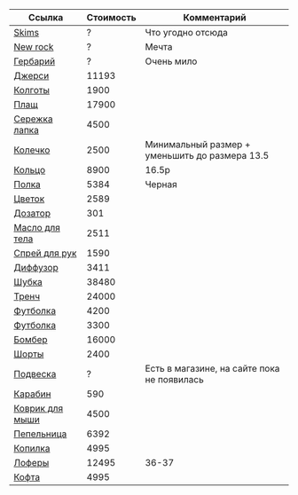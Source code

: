 | Ссылка          | Стоимость | Комментарий          |
|------------------|-----------|----------------------|
| [Skims](https://skims.com/en-nl) | ? | Что угодно отсюда |
| [New rock](https://www.newrock.com/ru/) | ? | Мечта |
| [Гербарий](https://commonprivate.com/shop/gerbarij) | ? | Очень мило |
| [Джерси](https://kixbox.ru/product/guilty-soccer-jersey) | 11193 |  |
| [Колготы](https://sintezia.com/vidxreva) | 1900 |  |
| [Плащ](https://sintezia.com/dirty) | 17900 |  |
| [Сережка лапка](https://symptom.jewelry/product/13m-serga-brucepotrebnosti) | 4500 |  |
| [Колечко](https://symptom.jewelry/product/other-objects-koltso-s-tsvetochkom) | 2500 | Минимальный размер + уменьшить до размера 13.5 |
| [Кольцо](https://symptom.jewelry/product/other-objects-malenkoe-koltso-krest) | 8900 | 16.5р |
| [Полка](https://market.yandex.ru/product--ikea-nastolnaia-polka-polka/918814904?sku=103676178467&uniqueId=173160504&do-waremd5=wIzwjva3Fe-fd-NIRNNvUQ&nid=51434901) | 5384 | Черная |
| [Цветок](https://pilea.ru/product/alocasia-serendipity-black/) | 2589 |  |
| [Дозатор](https://market.yandex.ru/product--dozator-dlia-zubnoi-pasty-mugu-nerzhaveiushchaia-stal/1789963456?sku=101879962753&uniqueId=1861216&do-waremd5=YTW0m3RAX7gJWhouOgLJ-A) | 301 |  |
| [Масло для тела](https://zielinskiandrozen.ru/product/maslo-dlya-tela-bergamot-zelenyy-chay-sandal-100ml) | 2511 |  |
| [Спрей для рук](https://zielinskiandrozen.ru/product/sprey-dlya-ruk-orhideya-vanil-ambra-100ml) | 1590 |  |
| [Диффузор](https://zielinskiandrozen.ru/product/diffuzor-dlya-aromaterapii-kedr-neroli-ambra-85ml) | 3411 |  |
| [Шубка](https://only-me.ru/catalog/ekoshuby/ekoshuba-oversayz-ukorochennaya-pod-lisu/) | 38480 |  |
| [Тренч](https://volchok.ru/shop/19627-trench_blade_trench_blade/) | 24000 |  |
| [Футболка](https://volchok.ru/shop/70112-futbolka_oblique_futbolka_oblique/) | 4200 |  |
| [Футболка](https://volchok.ru/shop/70167-futbolka_volchokxbetboomxgorbufet_futbolka_volchokxbetboomxgorbufet/) | 3300 |  |
| [Бомбер](https://volchok.ru/shop/70468-bomber_seraphim_bomber_seraphim/) | 16000 |  |
| [Шорты](https://volchok.ru/shop/70173-shorty_volchokxbetboomxgorbufet_shorty_volchokxbetboomxgorbufet/) | 2400 |  |
| [Подвеска](https://www.instagram.com/p/DEz3TWJNj-D/?igsh=MTRxNXJ2Z3NveWlkcA==) | ? | Есть в магазине, на сайте пока не появилась |
| [Карабин](https://www.mrwolee.com/accessories/tproduct/473186600-197862376522-key-holder-equipment-mini-grey) | 590 |  |
| [Коврик для мыши](https://www.dns-shop.ru/product/1e7c00deff413330/kovrik-steelseries-qck-hard--cernyj/) | 4500 |  |
| [Пепельница](https://kixbox.ru/product/respectable-ceramic-tray) | 6392 |  |
| [Копилка](https://kixbox.ru/product/kopilka-lord-nermal-ceramic-coin-bank) | 4995 |  |
| [Лоферы](https://kixbox.ru/product/lofery-adrian-quad) | 12495 | 36-37 |
| [Кофта](https://kixbox.ru/product/top-trikotazhnyy-kitten-black-rib-long-sleeve-top-w-fur-cuffs) | 4995 | |




